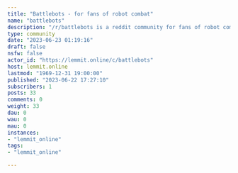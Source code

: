 ```yaml
---
title: "Battlebots - for fans of robot combat" 
name: "battlebots"
description: "/r/battlebots is a reddit community for fans of robot combat. We welcome those with a casual interest in television shows as well as the..."
type: community
date: "2023-06-23 01:19:16"
draft: false
nsfw: false
actor_id: "https://lemmit.online/c/battlebots"
host: lemmit.online
lastmod: "1969-12-31 19:00:00"
published: "2023-06-22 17:27:10"
subscribers: 1
posts: 33
comments: 0
weight: 33
dau: 0
wau: 0
mau: 0
instances:
- "lemmit_online"
tags: 
- "lemmit_online"

---
```

